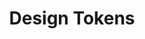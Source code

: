---
layout: overview.njk
tags: level3
key: basics-lyne_fr
system: lyne
title: Design Tokens
parent: lyne_fr
order: 30
basics: true
components: false
---